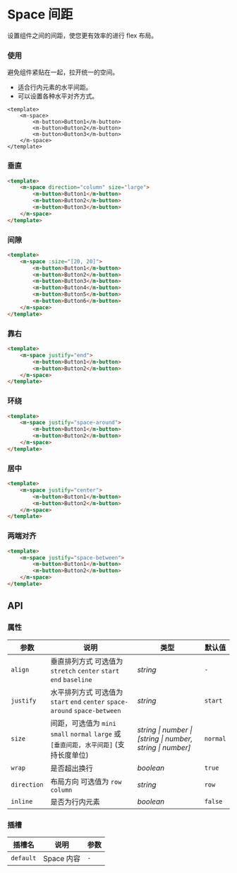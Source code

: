 # Space 间距

设置组件之间的间距，使您更有效率的进行 flex 布局。

### 使用

避免组件紧贴在一起，拉开统一的空间。
- 适合行内元素的水平间距。
- 可以设置各种水平对齐方式。

```html:no-line-numbers
<template>
    <m-space>
        <m-button>Button1</m-button>
        <m-button>Button2</m-button>
        <m-button>Button3</m-button>
    </m-space>
</template>
```

<ClientOnly>
<space-use></space-use>
</ClientOnly>


### 垂直

```html
<template>
    <m-space direction="column" size="large">
        <m-button>Button1</m-button>
        <m-button>Button2</m-button>
        <m-button>Button3</m-button>
    </m-space>
</template>
```

### 间隙

```html
<template>
    <m-space :size="[20, 20]">
        <m-button>Button1</m-button>
        <m-button>Button2</m-button>
        <m-button>Button3</m-button>
        <m-button>Button4</m-button>
        <m-button>Button5</m-button>
        <m-button>Button6</m-button>
    </m-space>
</template>
```

### 靠右

```html
<template>
    <m-space justify="end">
        <m-button>Button1</m-button>
        <m-button>Button2</m-button>
    </m-space>
</template>
```

### 环绕

```html
<template>
    <m-space justify="space-around">
        <m-button>Button1</m-button>
        <m-button>Button2</m-button>
    </m-space>
</template>
```

### 居中

```html
<template>
    <m-space justify="center">
        <m-button>Button1</m-button>
        <m-button>Button2</m-button>
    </m-space>
</template>
```

### 两端对齐

```html
<template>
    <m-space justify="space-between">
        <m-button>Button1</m-button>
        <m-button>Button2</m-button>
    </m-space>
</template>
```

## API

### 属性

| 参数        | 说明                                                                                    | 类型                                                       | 默认值   |
| ----------- | --------------------------------------------------------------------------------------- | ---------------------------------------------------------- | -------- |
| `align`     | 垂直排列方式 可选值为 `stretch` `center` `start` `end` `baseline`                       | _string_                                                   | `-`      |
| `justify`   | 水平排列方式 可选值为 `start` `end` `center` `space-around` `space-between`             | _string_                                                   | `start`  |
| `size`      | 间距，可选值为 `mini` `small` `normal` `large` 或 `[垂直间距, 水平间距]` (支持长度单位) | _string \| number \| [string \| number, string \| number]_ | `normal` |
| `wrap`      | 是否超出换行                                                                            | _boolean_                                                  | `true`   |
| `direction` | 布局方向 可选值为 `row` `column`                                                        | _string_                                                   | `row`    |
| `inline`    | 是否为行内元素                                                                          | _boolean_                                                  | `false`  |

### 插槽

| 插槽名    | 说明       | 参数 |
| --------- | ---------- | ---- |
| `default` | Space 内容 | `-`  |
